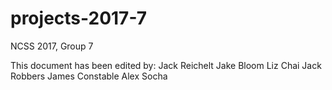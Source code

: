 # projects-2017-7
NCSS 2017, Group 7

This document has been edited by:
Jack Reichelt
Jake Bloom
Liz Chai
Jack Robbers
James Constable
Alex Socha

